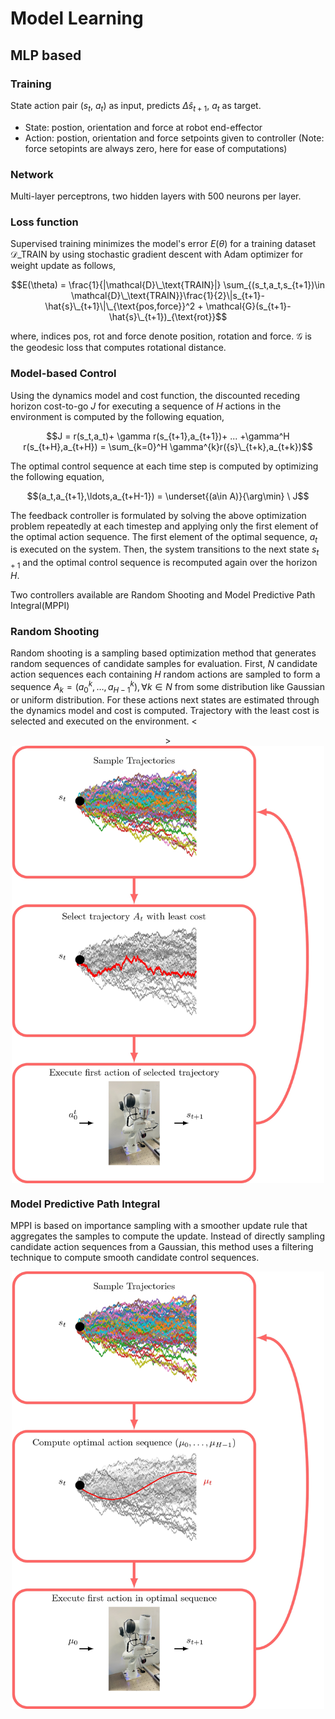 # Model Learning

## MLP based

### Training

State action pair ($s_t$, $a_t$) as input, predicts $\Delta\hat{s}_{t+1}$, $a_t$ as target.

- State: postion, orientation and force at robot end-effector
- Action: postion, orientation and force setpoints given to controller (Note: force setopints are always zero, here for ease of computations)

### Network

Multi-layer perceptrons, two hidden layers with 500 neurons per layer.

### Loss function

Supervised training minimizes the model's error $E(\theta)$ for a training dataset $\mathcal{D}\_\text{TRAIN}$ by using stochastic gradient descent with Adam optimizer for weight update as follows,
```math
E(\theta) = \frac{1}{|\mathcal{D}\_\text{TRAIN}|} \sum_{(s_t,a_t,s_{t+1})\in \mathcal{D}\_\text{TRAIN}}\frac{1}{2}\|s_{t+1}-\hat{s}\_{t+1}\|\_{\text{pos,force}}^2  + \mathcal{G}(s_{t+1}-\hat{s}\_{t+1})_{\text{rot}}
```
where, indices $\text{pos}$, $\text{rot}$ and $\text{force}$ denote position, rotation and force. $\mathcal{G}$ is the geodesic loss that computes rotational distance.  

### Model-based Control

Using the dynamics model and cost function, the discounted receding horizon cost-to-go $J$ for executing a sequence of $H$ actions in the environment is computed by the following equation,  
```math
J =  r(s_t,a_t)+ \gamma r(s_{t+1},a_{t+1})+ ... +\gamma^H r(s_{t+H},a_{t+H}) =  \sum_{k=0}^H \gamma^{k}r({s}\_{t+k},a_{t+k})
```
The optimal control sequence at each time step is computed by optimizing the following equation,  
```math
(a_t,a_{t+1},\ldots,a_{t+H-1}) = \underset{(a\in A)}{\arg\min} \ J
```

The feedback controller is formulated by solving the above optimization problem repeatedly at each timestep and applying only the first element of the optimal action sequence.
The first element of the optimal sequence, $a_t$ is executed on the system. Then, the system transitions to the next state $s_{t+1}$ and the optimal control sequence is recomputed again over the horizon $H$.

Two controllers available are Random Shooting and Model Predictive Path Integral(MPPI)
### Random Shooting
Random shooting is a sampling based optimization method that generates random sequences of
candidate samples for evaluation.  First, $N$ candidate action sequences each containing $H$ random actions are sampled to form a sequence $A_k = (a^k_0,\ldots,a^k_{H-1}) ,\forall k\in N$ from some distribution like Gaussian or uniform distribution. For these actions next states are estimated through the dynamics model and cost is computed. Trajectory with the least cost is selected and executed on the environment.
<<p align="center">>
    <img src="images/random_shooting_control_loop.jpg" align="center" height="700" width="500">
</p>

### Model Predictive Path Integral
MPPI is based on importance sampling with a smoother update rule that aggregates the samples to compute the update. Instead of directly sampling candidate action sequences from a Gaussian, this method uses a filtering technique to compute smooth candidate control sequences.
<p align="center">
    <img src="images/MPPI_control_loop.jpg" align="center" height="700" width="500">
</p>

